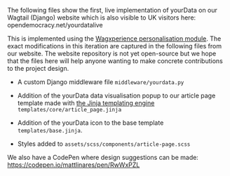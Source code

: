 The following files show the first, live implementation of yourData on our Wagtail (Django) website which is also visible to UK visitors here: opendemocracy.net/yourdatalive

This is implemented using the [Wagxperience personalisation module](http://wagxperience.io/). The exact modifications in this iteration are captured in the following files from our website. The website repository is not yet open-source but we hope that the files here will help anyone wanting to make concrete contributions to the project design.

- A custom Django middleware file `middleware/yourdata.py`

- Addition of the yourData data visualisation popup to our article page template made with [the Jinja templating engine](https://jinja.palletsprojects.com/en/2.10.x/templates/) `templates/core/article_page.jinja`

- Addition of the yourData icon to the base template `templates/base.jinja`.

- Styles added to `assets/scss/components/article-page.scss`



We also have a CodePen where design suggestions can be made: https://codepen.io/mattlinares/pen/RwWxPZL